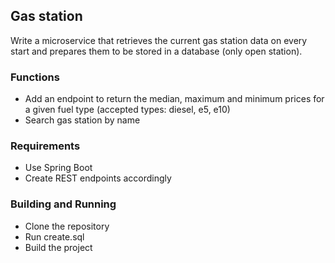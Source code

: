 ## Gas station 

Write a microservice that retrieves the current gas station data on every start 
and prepares them to be stored in a database (only open station).

### Functions 

* Add an endpoint to return the median, maximum and minimum prices for a given fuel type (accepted types: diesel, e5, e10)
* Search gas station by name


### Requirements 
* Use Spring Boot
* Create REST endpoints accordingly


### Building and Running

* Clone the repository
* Run create.sql
* Build the project

